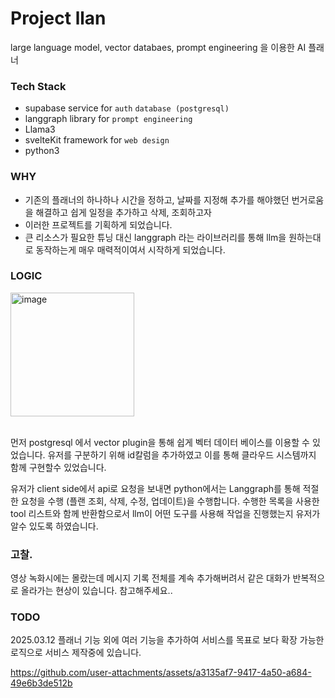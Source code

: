 # Project llan

large language model, vector databaes, prompt engineering 을 이용한 AI 플래너


### Tech Stack

- supabase service for `auth` `database (postgresql)`
- langgraph library for `prompt engineering`
- Llama3
- svelteKit framework for `web design`
- python3


### WHY

- 기존의 플래너의 하나하나 시간을 정하고, 날짜를 지정해 추가를 해야했던 번거로움을 해결하고 쉽게 일정을 추가하고 삭제, 조회하고자
- 이러한 프로젝트를 기획하게 되었습니다.
- 큰 리소스가 필요한 튜닝 대신 langgraph 라는 라이브러리를 통해 llm을 원하는대로 동작하는게 매우 매력적이여서 시작하게 되었습니다.





### **LOGIC**

<img width="198" alt="image" src="https://github.com/user-attachments/assets/e8c2c499-7a7b-477b-98d4-74bbb6b79ad7" />

<br>
<br>

먼저 postgresql 에서 vector plugin을 통해 쉽게 벡터 데이터 베이스를 이용할 수 있었습니다. 
유저를 구분하기 위해 id칼럼을 추가하였고 이를 통해 클라우드 시스템까지 함께 구현할수 있었습니다.

유저가 client side에서 api로 요청을 보내면 python에서는 Langgraph를 통해 적절한 요청을 수행 (플랜 조회, 삭제, 수정, 업데이트)을 수행합니다.
수행한 목록을 사용한 tool 리스트와 함께 반환함으로서 llm이 어떤 도구를 사용해 작업을 진행했는지 유저가 알수 있도록 하였습니다.





### 고찰.
영상 녹화시에는 몰랐는데 메시지 기록 전체를 계속 추가해버려서 같은 대화가 반복적으로 올라가는 현상이 있습니다. 참고해주세요..


### TODO

2025.03.12 플래너 기능 외에 여러 기능을 추가하여 서비스를 목표로 보다 확장 가능한 로직으로 서비스 제작중에 있습니다. 



https://github.com/user-attachments/assets/a3135af7-9417-4a50-a684-49e6b3de512b

